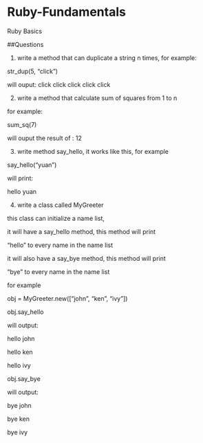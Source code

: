 # Ruby-Fundamentals
Ruby Basics

##Questions

1. write a method that can duplicate a string n times, for example:

str_dup(5, “click”)

will ouput:   click click click click click

 

2. write a method that calculate sum of squares from 1 to n

for example:

sum_sq(7)

will ouput the result of :  12

 

3. write method say_hello, it works like this, for example

say_hello(“yuan”)

will print:

hello yuan

4. write a class called MyGreeter

this class can initialize a name list,

it will have a say_hello method, this method will print

“hello” to every name in the name list

it will also have a say_bye method, this method will print

“bye” to every name in the name list

 

for example

obj = MyGreeter.new([“john”, “ken”, “ivy”])

obj.say_hello

will output:

hello john

hello ken

hello ivy

 

obj.say_bye

will output:

 

bye john

bye ken

bye ivy